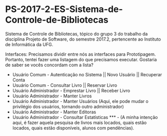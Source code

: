 # PS-2017-2-ES-Sistema-de-Controle-de-Bibliotecas
Sistema de Controle de Bibliotecas, tópico do grupo 3 do trabalho da disciplina Projeto de Software, do semestre 2017.2, pertencente ao Instituto de Informática da UFG.

Interfaces:
Precisamos dividir entre nós as interfaces para Prototipagem. Portanto, tentei fazer uma listagem do que precisamos executar. Gostaria de saber se vocês concordam com a lista?

- Usuário Comum - Autenticação no Sistema || Novo Usuário || Recuperar Conta
- Usuário Comum - Consultar Livro || Reservar Livro
- Usuário Administrador - Emprestar Livro || Receber Livro
- Usuário Administrador - Manter Livros
- Usuário Administrador - Manter Usuários (Aqui, ele pode mudar o privilégio dos usuários, tornando outro administrador)
- Usuário Administrador - Manter Editoras
- Usuário Administrador - Consultar Estatísticas *** - (A minha intenção aqui, é fazer aquela pesquisa de livros mais locados, quais estão locados, quais estão disponíveis, alunos com pendências).
